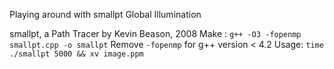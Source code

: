Playing around with smallpt Global Illumination

smallpt, a Path Tracer by Kevin Beason, 2008
Make : `g++ -O3 -fopenmp smallpt.cpp -o smallpt`
Remove `-fopenmp` for g++ version < 4.2
Usage: `time ./smallpt 5000 && xv image.ppm`